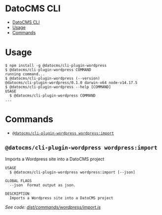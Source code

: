 # DatoCMS CLI

<!-- toc -->

- [DatoCMS CLI](#datocms-cli)
- [Usage](#usage)
- [Commands](#commands)
<!-- tocstop -->

# Usage

<!-- usage -->

```sh-session
$ npm install -g @datocms/cli-plugin-wordpress
$ @datocms/cli-plugin-wordpress COMMAND
running command...
$ @datocms/cli-plugin-wordpress (--version)
@datocms/cli-plugin-wordpress/0.1.0 darwin-x64 node-v14.17.5
$ @datocms/cli-plugin-wordpress --help [COMMAND]
USAGE
  $ @datocms/cli-plugin-wordpress COMMAND
...
```

<!-- usagestop -->

# Commands

<!-- commands -->

- [`@datocms/cli-plugin-wordpress wordpress:import`](#datocmscli-plugin-wordpress-wordpressimport)

## `@datocms/cli-plugin-wordpress wordpress:import`

Imports a Wordpress site into a DatoCMS project

```
USAGE
  $ @datocms/cli-plugin-wordpress wordpress:import [--json]

GLOBAL FLAGS
  --json  Format output as json.

DESCRIPTION
  Imports a Wordpress site into a DatoCMS project
```

_See code: [dist/commands/wordpress/import.js](https://github.com/datocms/cli/blob/v0.1.0/dist/commands/wordpress/import.js)_

<!-- commandsstop -->

